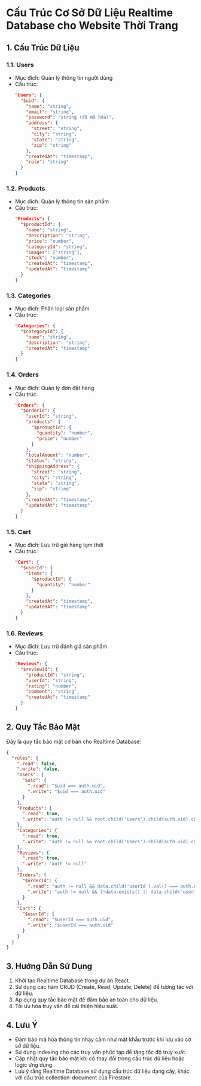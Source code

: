 # Cấu Trúc Cơ Sở Dữ Liệu Realtime Database cho Website Thời Trang

## 1. Cấu Trúc Dữ Liệu

### 1.1. Users
- Mục đích: Quản lý thông tin người dùng
- Cấu trúc:
  ```json
  "Users": {
    "$uid": {
      "name": "string",
      "email": "string",
      "password": "string (đã mã hóa)",
      "address": {
        "street": "string",
        "city": "string",
        "state": "string",
        "zip": "string"
      },
      "createdAt": "timestamp",
      "role": "string"
    }
  }
  ```

### 1.2. Products
- Mục đích: Quản lý thông tin sản phẩm
- Cấu trúc:
  ```json
  "Products": {
    "$productId": {
      "name": "string",
      "description": "string",
      "price": "number",
      "categoryId": "string",
      "images": ["string"],
      "stock": "number",
      "createdAt": "timestamp",
      "updatedAt": "timestamp"
    }
  }
  ```

### 1.3. Categories
- Mục đích: Phân loại sản phẩm
- Cấu trúc:
  ```json
  "Categories": {
    "$categoryId": {
      "name": "string",
      "description": "string",
      "createdAt": "timestamp"
    }
  }
  ```

### 1.4. Orders
- Mục đích: Quản lý đơn đặt hàng
- Cấu trúc:
  ```json
  "Orders": {
    "$orderId": {
      "userId": "string",
      "products": {
        "$productId": {
          "quantity": "number",
          "price": "number"
        }
      },
      "totalAmount": "number",
      "status": "string",
      "shippingAddress": {
        "street": "string",
        "city": "string",
        "state": "string",
        "zip": "string"
      },
      "createdAt": "timestamp",
      "updatedAt": "timestamp"
    }
  }
  ```

### 1.5. Cart
- Mục đích: Lưu trữ giỏ hàng tạm thời
- Cấu trúc:
  ```json
  "Cart": {
    "$userId": {
      "items": {
        "$productId": {
          "quantity": "number"
        }
      },
      "createdAt": "timestamp",
      "updatedAt": "timestamp"
    }
  }
  ```

### 1.6. Reviews
- Mục đích: Lưu trữ đánh giá sản phẩm
- Cấu trúc:
  ```json
  "Reviews": {
    "$reviewId": {
      "productId": "string",
      "userId": "string",
      "rating": "number",
      "comment": "string",
      "createdAt": "timestamp"
    }
  }
  ```

## 2. Quy Tắc Bảo Mật

Đây là quy tắc bảo mật cơ bản cho Realtime Database:

```json
{
  "rules": {
    ".read": false,
    ".write": false,
    "Users": {
      "$uid": {
        ".read": "$uid === auth.uid",
        ".write": "$uid === auth.uid"
      }
    },
    "Products": {
      ".read": true,
      ".write": "auth != null && root.child('Users').child(auth.uid).child('role').val() === 'admin'"
    },
    "Categories": {
      ".read": true,
      ".write": "auth != null && root.child('Users').child(auth.uid).child('role').val() === 'admin'"
    },
    "Reviews": {
      ".read": true,
      ".write": "auth != null"
    },
    "Orders": {
      "$orderId": {
        ".read": "auth != null && data.child('userId').val() === auth.uid",
        ".write": "auth != null && (!data.exists() || data.child('userId').val() === auth.uid)"
      }
    },
    "Cart": {
      "$userId": {
        ".read": "$userId === auth.uid",
        ".write": "$userId === auth.uid"
      }
    }
  }
}
```

## 3. Hướng Dẫn Sử Dụng

1. Khởi tạo Realtime Database trong dự án React.
2. Sử dụng các hàm CRUD (Create, Read, Update, Delete) để tương tác với dữ liệu.
3. Áp dụng quy tắc bảo mật để đảm bảo an toàn cho dữ liệu.
4. Tối ưu hóa truy vấn để cải thiện hiệu suất.

## 4. Lưu Ý

- Đảm bảo mã hóa thông tin nhạy cảm như mật khẩu trước khi lưu vào cơ sở dữ liệu.
- Sử dụng indexing cho các truy vấn phức tạp để tăng tốc độ truy xuất.
- Cập nhật quy tắc bảo mật khi có thay đổi trong cấu trúc dữ liệu hoặc logic ứng dụng.
- Lưu ý rằng Realtime Database sử dụng cấu trúc dữ liệu dạng cây, khác với cấu trúc collection-document của Firestore.